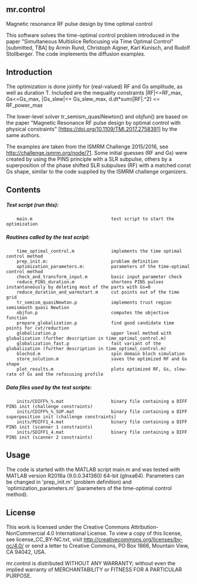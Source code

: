 mr.control
-------
Magnetic resonance RF pulse design by time optimal control

This software solves the time-optimal control problem introduced in the
paper
	"Simultaneous Multislice Refocusing via Time Optimal Control"
	[submitted, TBA]
by Armin Rund, Christoph Aigner, Karl Kunisch, and Rudolf Stollberger.
The code implements the diffusion examples.

Introduction
-------
The optimization is done jointly for (real-valued) RF and Gs amplitude, as well as
duration T. Included are the inequality constraints
     |RF|<=RF_max,  Gs<=Gs_max,   |Gs_slew|<= Gs_slew_max,
              d.dt*sum(|RF|.^2) <= RF_power_max

The lower-level solver tr_semism_quasiNewton() and objfun() are based on 
the paper
  "Magnetic Resonance RF pulse design by optimal control with physical
	constraints" [https://doi.org/10.1109/TMI.2017.2758391]
by the same authors.

The examples are taken from the ISMRM Challenge 2015/2016, see 
http://challenge.ismrm.org/node/71. Some initial guesses (RF and Gs) were 
created by using the PINS principle with a SLR subpulse, others by a 
superposition of the phase shifted SLR subpulses (RF) with a matched const
Gs shape, similar to the code supplied by the ISMRM challenge organizers.

Contents
-------

##### Test script (run this):
        main.m                              test script to start the optimization 

##### Routines called by the test script:
        time_optimal_control.m              implements the time optimal control method
        prep_init.m:                        problem definition
        optimization_parameters.m:          parameters of the time-optimal control method
        check_and_transform_input.m         basic input parameter check
        reduce_PINS_duration.m              shortens PINS pulses instantaneously by deleting most of the parts with Gs=0 
        reduce_duration_and_warmstart.m     cut points out of the time grid
        tr_semism_quasiNewton.p             implements trust region semismooth quasi Newtion
        objfun.p                            computes the objective function
        prepare_globalization.p             find good candidate time points for cut/reduction        
        globalization.p                     upper level method with globalization (further description in time_optimal_control.m)
        globalization_fast.p                fast variant of the globalization (further description in time_optimal_control.m)
        blochsd.m                           spin domain bloch simulation
        store_solution.m                    saves the optimized RF and Gs shape
        plot_results.m                      plots optimized RF, Gs, slew-rate of Gs and the refocusing profile

        
##### Data files used by the test scripts:        
        inits/CDIFF%_%.mat                  binary file containing a DIFF PINS init (challenge constraints)
        inits/CDIFF%_%_SUP.mat              binary file containing a DIFF superposition init (challenge constraints)
        inits/PDIFF1_4.mat                  binary file containing a DIFF PINS init (scanner 1 constraints)
        inits/SDIFF1_4.mat                  binary file containing a DIFF PINS init (scanner 2 constraints)
        
Usage
-------

The code is started with the MATLAB script main.m and was tested with MATLAB version R2016a (9.0.0.341360) 64-bit (glnxa64).
Parameters can be changed in 'prep_init.m' (problem definition) and 'optimization_parameters.m' (parameters of the time-optimal control method).
        
License
-------        
This work is licensed under the Creative Commons Attribution-NonCommercial 4.0 International License. To view a copy of this license, see license_CC_BY-NC.txt, visit http://creativecommons.org/licenses/by-nc/4.0/ or send a letter to Creative Commons, PO Box 1866, Mountain View, CA 94042, USA.
	 
mr.control is distributed WITHOUT ANY WARRANTY; without even the implied warranty of
MERCHANTABILITY or FITNESS FOR A PARTICULAR PURPOSE.
